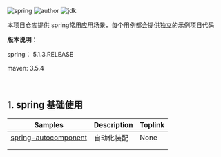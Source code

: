 ![spring](https://img.shields.io/badge/spring-5.1.3.RELEASE-brightgreen.svg)     ![author](https://img.shields.io/badge/author-quhaichuan-orange.svg)     ![jdk](https://img.shields.io/badge/jdk->=1.8-blue.svg)

本项目仓库提供 spring常用应用场景，每个用例都会提供独立的示例项目代码

**版本说明**：

spring： 5.1.3.RELEASE

maven:   3.5.4

<br/>

## 1. spring 基础使用

| Samples                                             | Description | Toplink |
| --------------------------------------------------- | ----------- | ------- |
| [spring-autocomponent](spring/spring-autocomponent) | 自动化装配  | None    |
|                                                     |             |         |
|                                                     |             |         |

